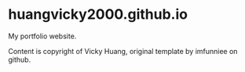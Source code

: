 # huangvicky2000.github.io
My portfolio website.

Content is copyright of Vicky Huang, original template by imfunniee on github.
